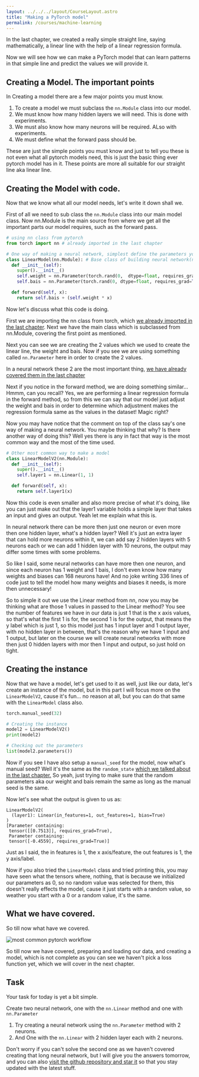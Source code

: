 ```yaml
---
layout: ../../../layout/CourseLayout.astro
title: "Making a PyTorch model"
permalink: /courses/machine-learning
---
```


In the last chapter, we created a really simple straight line, saying mathematically, a linear line with the help of a linear regression formula.

Now we will see how we can make a PyTorch model that can learn patterns in that simple line and predict the values we will provide it.

## Creating a Model. The important points

In Creating a model there are a few major points you must know.

1. To create a model we must subclass the `nn.Module` class into our model.
2. We must know how many hidden layers we will need. This is done with experiments.
3. We must also know how many neurons will be required. ALso with experiments.
4. We must define what the forward pass should be.

These are just the simple points you must know and just to tell you these is not even what all pytorch models need, this is just the basic thing ever pytorch model has in it. These points are more all suitable for our straight line aka linear line.

## Creating the Model with code.

Now that we know what all our model needs, let's write it down shall we.

First of all we need to sub class the `nn.Module` class into our main model class. Now nn.Module is the main source from where we get all the important parts our model requires, such as the forward pass.

```python
# using nn class from pytorch
from torch import nn # already imported in the last chapter

# One way of making a neural network, simplest define the parameters yourself
class LinearModel(nn.Module): # Base class of building neural network(nn gives the name)
  def __init__(self):
    super().__init__()
    self.weight = nn.Parameter(torch.rand(0,  dtype=float, requires_grad=True))
    self.bais = nn.Parameter(torch.rand(0, dtype=float, requires_grad=True))

  def forward(self, x):
    return self.bais + (self.weight * x)
```

Now let's discuss what this code is doing.

First we are importing the nn class from torch, which <a href="preparing-data" class="text-blue-600 hover:text-blue-400 hover:underline">we already imported in the last chapter</a>. Next we have the main class which is subclassed from nn.Module, covering the first point as mentioned.

Next you can see we are creating the 2 values which we used to create the linear line, the weight and bais. Now if you see we are using something called `nn.Parameter` here in order to create the 2 values.

In a neural network these 2 are the most important thing, <a href="preparing-data" class="text-blue-600 hover:text-blue-400 hover:underline">we have already covered them in the last chapter</a>

Next if you notice in the forward method, we are doing something similar... Hmmm, can you recall? Yes, we are performing a linear regression formula in the forward method, so from this we can say that our model just adjust the weight and bais in order to determine which adjustment makes the regression formula same as the values in the dataset! Magic right?

Now you may have notice that the comment on top of the class say's one way of making a neural network. You maybe thinking that why? Is there another way of doing this? Well yes there is any in fact that way is the most common way and the most of the time used.

```python
# Other most common way to make a model
class LinearModelV2(nn.Module):
  def __init__(self):
    super().__init__()
    self.layer1 = nn.Linear(1, 1)

  def forward(self, x):
    return self.layer1(x)
```

Now this code is even smaller and also more precise of what it's doing, like you can just make out that the layer1 variable holds a simple layer that takes an input and gives an output. Yeah let me explain what this is.

In neural network there can be more then just one neuron or even more then one hidden layer, what's a hidden layer? Well it's just an extra layer that can hold more neurons within it, we can add say 2 hidden layers with 5 neurons each or we can add 1 hidden layer with 10 neurons, the output may differ some times with some problems.

So like I said, some neural networks can have more then one neuron, and since each neuron has 1 weight and 1 bais, I don't even know how many weights and biases can 168 neurons have! And no joke writing 336 lines of code just to tell the model how many weights and biases it needs, is more then unnecessary!

So to simple it out we use the Linear method from nn, now you may be thinking what are those 1 values in passed to the Linear method? You see the number of features we have in our data is just 1 that is the x axis values, so that's what the first 1 is for, the second 1 is for the output, that means the y label which is just 1, so this model just has 1 input layer and 1 output layer, with no hidden layer in between, that's the reason why we have 1 input and 1 output, but later on the course we will create neural networks with more then just 0 hidden layers with mor then 1 input and output, so just hold on tight.

## Creating the instance

Now that we have a model, let's get used to it as well, just like our data, let's create an instance of the model, but in this part I will focus more on the `LinearModelV2`, cause it's fun... no reason at all, but you can do that same with the `LinearModel` class also.

```python
torch.manual_seed(32)

# Creating the instance
model2 = LinearModelV2()
print(model2)

# Checking out the parameters
list(model2.parameters())
```

Now if you see I have also setup a `manual_seed` for the model, now what's manual seed? Well it's the same as the `random_state` <a href="preparing-data" class="text-blue-600 hover:text-blue-400 hover:underline">which we talked about in the last chapter.</a> So yeah, just trying to make sure that the random parameters aka our weight and bais remain the same as long as the manual seed is the same.

Now let's see what the output is given to us as:

```
LinearModelV2(
  (layer1): Linear(in_features=1, out_features=1, bias=True)
)
[Parameter containing:
 tensor([[0.7513]], requires_grad=True),
 Parameter containing:
 tensor([-0.4559], requires_grad=True)]
```

Just as I said, the in features is 1, the x axis/feature, the out features is 1, the y axis/label.

Now if you also tried the `LinearModel` class and tried printing this, you may have seen what the tensors where, nothing, that is because we initialized our parameters as 0, so no random value was selected for them, this doesn't really effects the model, cause it just starts with a random value, so weather you start with a 0 or a random value, it's the same.

## What we have covered.

So till now what have we covered.

![most common pytorch workflow](/images/courses/ml/pytorch-workflow.svg)

So till now we have covered, preparing and loading our data, and creating a model, which is not complete as you can see we haven't pick a loss function yet, which we will cover in the next chapter.

## Task

Your task for today is yet a bit simple.

Create two neural network, one with the `nn.Linear` method and one with `nn.Parameter`

1. Try creating a neural network using the `nn.Parameter` method with 2 neurons.
2. And One with the `nn.Linear` with 2 hidden layer each with 2 neurons.

Don't worry if you can't solve the second one as we haven't covered creating that long neural network, but I will give you the answers tomorrow, and you can also <a href="https://github.com/ezpieco/pytorch-crash-course" class="text-blue-600 hover:text-blue-400 hover:underline">visit the github repository and star it</a> so that you stay updated with the latest stuff.
